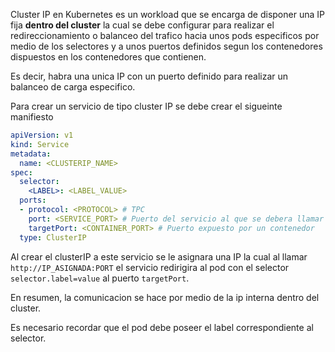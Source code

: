 Cluster IP en Kubernetes es un workload que se encarga de disponer una IP fija **dentro del cluster** la cual se debe configurar para realizar el redireccionamiento o balanceo del trafico hacia unos pods especificos por medio de los selectores y a unos puertos definidos segun los contenedores dispuestos en los contenedores que contienen.

Es decir, habra una unica IP con un puerto definido para realizar un balanceo de carga especifico.

Para crear un servicio de tipo cluster IP se debe crear el sigueinte manifiesto

```YAML
apiVersion: v1
kind: Service
metadata:
  name: <CLUSTERIP_NAME>
spec:
  selector:
    <LABEL>: <LABEL_VALUE>
  ports:
  - protocol: <PROTOCOL> # TPC
    port: <SERVICE_PORT> # Puerto del servicio al que se debera llamar
    targetPort: <CONTAINER_PORT> # Puerto expuesto por un contenedor
  type: ClusterIP
```

Al crear el clusterIP a este servicio se le asignara una IP la cual al llamar `http://IP_ASIGNADA:PORT` el servicio redirigira al pod con el selector `selector.label=value` al puerto `targetPort`.

En resumen, la comunicacion se hace por medio de la ip interna dentro del cluster.

Es necesario recordar que el pod debe poseer el label correspondiente al selector.
